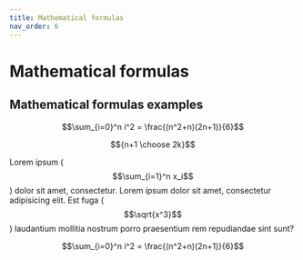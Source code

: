 ```yaml
---
title: Mathematical formulas
nav_order: 6
---
```


# Mathematical formulas

## Mathematical formulas examples

$$\sum_{i=0}^n i^2 = \frac{(n^2+n)(2n+1)}{6}$$  

$${n+1 \choose 2k}$$  

Lorem ipsum \($$\sum_{i=1}^n x_i$$\)  dolor sit amet, consectetur.  Lorem ipsum dolor sit amet, consectetur  
 adipisicing elit. Est fuga \($$\sqrt{x^3}$$\) laudantium mollitia nostrum porro praesentium rem repudiandae sint sunt?

$$\sum_{i=0}^n i^2 = \frac{(n^2+n)(2n+1)}{6}$$
